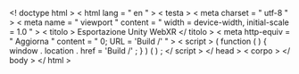   
<! doctype html >
< html  lang = " en " >
  < testa >
    < meta  charset = " utf-8 " >
    < meta  name = " viewport " content = " width = device-width, initial-scale = 1.0 " >
    < titolo > Esportazione Unity WebXR </ titolo >
    < meta  http-equiv = " Aggiorna " content = " 0; URL = 'Build /' " >
    < script > ( function  ( )  {  window . location . href  =  'Build /' ;  } ) ( ) ; </ script >
  </ head >
  < corpo >
  </ body >
</ html >
